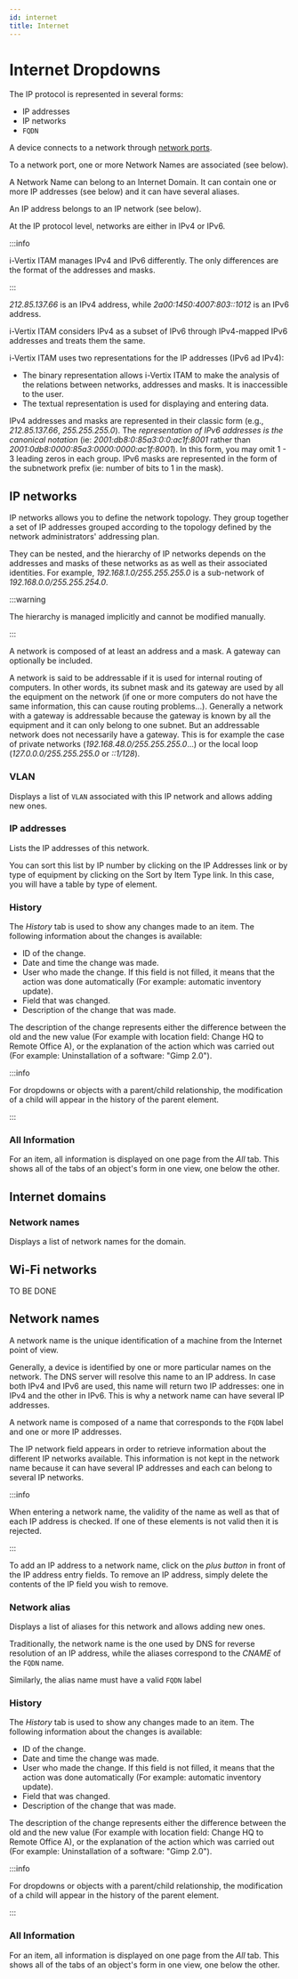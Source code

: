 ```yaml
---
id: internet
title: Internet
---
```


# Internet Dropdowns

The IP protocol is represented in several forms:

- IP addresses
- IP networks
- `FQDN`

A device connects to a network through
[network ports](../../../modules/assets/tabs/network-ports).

To a network port, one or more Network Names are associated (see below).

A Network Name can belong to an Internet Domain. It can contain one or
more IP addresses (see below) and it can have several aliases.

An IP address belongs to an IP network (see below).

At the IP protocol level, networks are either in IPv4 or IPv6.

:::info

i-Vertix ITAM manages IPv4 and IPv6 differently. The only differences are the
format of the addresses and masks.

:::

*212.85.137.66* is an IPv4 address, while
*2a00:1450:4007:803::1012* is an IPv6 address.

i-Vertix ITAM considers IPv4 as a subset of IPv6 through IPv4-mapped IPv6
addresses and treats them the same.

i-Vertix ITAM uses two representations for the IP addresses (IPv6 ad IPv4):

- The binary representation allows i-Vertix ITAM to make the analysis of the
  relations between networks, addresses and masks. It is inaccessible to
  the user.
- The textual representation is used for displaying and entering data.

IPv4 addresses and masks are represented in their classic form (e.g.,
*212.85.137.66*, *255.255.255.0*). The
*representation of IPv6 addresses is the canonical notation*
(ie: *2001:db8:0:85a3:0:0:ac1f:8001* rather than
*2001:0db8:0000:85a3:0000:0000:ac1f:8001*). In this form,
you may omit 1 - 3 leading zeros in each group. IPv6 masks are
represented in the form of the subnetwork prefix (ie: number of bits to
1 in the mask).

## IP networks

IP networks allows you to define the network topology. They group
together a set of IP addresses grouped according to the topology defined
by the network administrators' addressing plan.

They can be nested, and the hierarchy of IP networks depends on the
addresses and masks of these networks as as well as their associated
identities. For example, *192.168.1.0/255.255.255.0* is a
sub-network of *192.168.0.0/255.255.254.0*.

:::warning

The hierarchy is managed implicitly and cannot be modified manually.

:::

A network is composed of at least an address and a mask. A gateway can
optionally be included.

A network is said to be addressable if it is used for internal routing
of computers. In other words, its subnet mask and its gateway are used
by all the equipment on the network (if one or more computers do not
have the same information, this can cause routing problems...).
Generally a network with a gateway is addressable because the gateway is
known by all the equipment and it can only belong to one subnet. But an
addressable network does not necessarily have a gateway. This is for
example the case of private networks
(*192.168.48.0/255.255.255.0*...) or the local loop
(*127.0.0.0/255.255.255.0* or *::1/128*).

### VLAN

Displays a list of `VLAN` associated with
this IP network and allows adding new ones.

### IP addresses

Lists the IP addresses of this network.

You can sort this list by IP number by clicking on the IP Addresses link
or by type of equipment by clicking on the Sort by Item Type link. In
this case, you will have a table by type of element.

### History

The *History* tab is used to show any changes made to an item. The
following information about the changes is available:

- ID of the change.
- Date and time the change was made.
- User who made the change. If this field is not filled, it means that
  the action was done automatically (For example: automatic inventory
  update).
- Field that was changed.
- Description of the change that was made.

The description of the change represents either the difference between
the old and the new value (For example with location field: Change HQ to
Remote Office A), or the explanation of the action which was carried out
(For example: Uninstallation of a software: "Gimp 2.0").

:::info

For dropdowns or objects with a parent/child relationship, the
modification of a child will appear in the history of the parent
element.

:::

### All Information

For an item, all information is displayed on one page from the *All*
tab. This shows all of the tabs of an object's form in one view, one
below the other.

## Internet domains

### Network names

Displays a list of network names for the domain.

## Wi-Fi networks

TO BE DONE

## Network names

A network name is the unique identification of a machine from the
Internet point of view.

Generally, a device is identified by one or more particular names on the
network. The DNS server will resolve this name to an IP address. In case
both IPv4 and IPv6 are used, this name will return two IP addresses: one
in IPv4 and the other in IPv6. This is why a network name can have
several IP addresses.

A network name is composed of a name that corresponds to the
`FQDN` label and one or more IP
addresses.

The IP network field appears in order to retrieve information about the
different IP networks available. This information is not kept in the
network name because it can have several IP addresses and each can
belong to several IP networks.

:::info

When entering a network name, the validity of the name as well as that
of each IP address is checked. If one of these elements is not valid
then it is rejected.

:::

To add an IP address to a network name, click on the *plus button* in
front of the IP address entry fields. To remove an IP address, simply
delete the contents of the IP field you wish to remove.

### Network alias

Displays a list of aliases for this network and allows adding new ones.

Traditionally, the network name is the one used by DNS for reverse
resolution of an IP address, while the aliases correspond to the
*CNAME* of the `FQDN` name.

Similarly, the alias name must have a valid `FQDN` label

### History

The *History* tab is used to show any changes made to an item. The
following information about the changes is available:

- ID of the change.
- Date and time the change was made.
- User who made the change. If this field is not filled, it means that
  the action was done automatically (For example: automatic inventory
  update).
- Field that was changed.
- Description of the change that was made.

The description of the change represents either the difference between
the old and the new value (For example with location field: Change HQ to
Remote Office A), or the explanation of the action which was carried out
(For example: Uninstallation of a software: "Gimp 2.0").

:::info

For dropdowns or objects with a parent/child relationship, the
modification of a child will appear in the history of the parent
element.

:::

### All Information

For an item, all information is displayed on one page from the *All*
tab. This shows all of the tabs of an object's form in one view, one
below the other.
